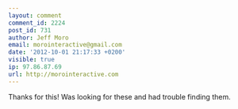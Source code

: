```yaml
---
layout: comment
comment_id: 2224
post_id: 731
author: Jeff Moro
email: morointeractive@gmail.com
date: '2012-10-01 21:17:33 +0200'
visible: true
ip: 97.86.87.69
url: http://morointeractive.com
---
```

Thanks for this! Was looking for these and had trouble finding them.
